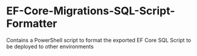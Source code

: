 # EF-Core-Migrations-SQL-Script-Formatter
Contains a PowerShell script to format the exported EF Core SQL Script to be deployed to other environments
